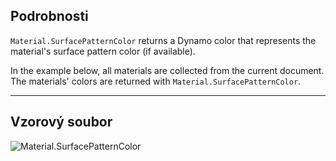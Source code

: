 ## Podrobnosti
`Material.SurfacePatternColor` returns a Dynamo color that represents the material's surface pattern color (if available).

In the example below, all materials are collected from the current document. The materials' colors are returned with `Material.SurfacePatternColor`.
___
## Vzorový soubor

![Material.SurfacePatternColor](./Revit.Elements.Material.SurfacePatternColor_img.jpg)
